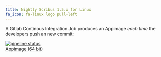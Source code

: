 ```yaml
---
title: Nightly Scribus 1.5.x for Linux
fa_icon: fa-linux logo pull-left
---
```



A Gitlab Continous Integration Job produces an Appimage _each time_ the developers push an new commit:

[![pipeline status](https://gitlab.com/scribus/scribus/badges/master/pipeline.svg)](https://gitlab.com/scribus/scribus/commits/master)  
<i class="fa fa-download" aria-hidden="true"></i> [Appimage (64 bit)](https://gitlab.com/scribus/scribus/-/jobs/artifacts/master/raw/Scribus-x86_64.AppImage?job=appimage%3Alinux)

